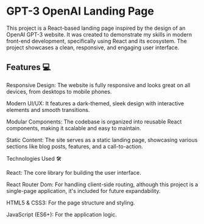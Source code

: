 # **GPT-3 OpenAI Landing Page**


This project is a React-based landing page inspired by the design of an OpenAI GPT-3 website. It was created to demonstrate my skills in modern front-end development, specifically using React and its ecosystem. The project showcases a clean, responsive, and engaging user interface.

## **Features 💻**

Responsive Design: The website is fully responsive and looks great on all devices, from desktops to mobile phones.

Modern UI/UX: It features a dark-themed, sleek design with interactive elements and smooth transitions.

Modular Components: The codebase is organized into reusable React components, making it scalable and easy to maintain.

Static Content: The site serves as a static landing page, showcasing various sections like blog posts, features, and a call-to-action.

Technologies Used 🛠️

React: The core library for building the user interface.

React Router Dom: For handling client-side routing, although this project is a single-page application, it's included for future expandability.

HTML5 & CSS3: For the page structure and styling.

JavaScript (ES6+): For the application logic.
